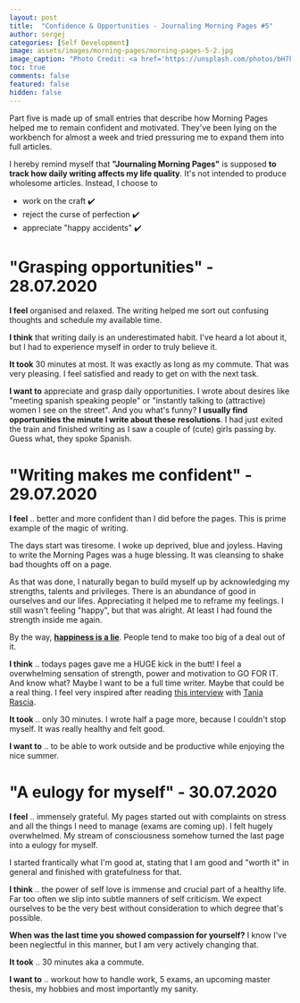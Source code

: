 ```yaml
---
layout: post
title:  "Confidence & Opportunities - Journaling Morning Pages #5"
author: sergej
categories: [Self Development]
image: assets/images/morning-pages/morning-pages-5-2.jpg
image_caption: "Photo Credit: <a href='https://unsplash.com/photos/bH7kZ0yazB0' target='_blank'>Ian Stauffer</a>"
toc: true
comments: false
featured: false
hidden: false
---
```


Part five is made up of small entries that describe how Morning Pages helped me to remain confident and motivated.
They've been lying on the workbench for almost a week and tried pressuring me to expand them into full articles.

I hereby remind myself that **"Journaling Morning Pages"** is supposed **to track how daily writing affects my life quality**.
It's not intended to produce wholesome articles.
Instead, I choose to 
- work on the craft ✔️
- reject the curse of perfection ✔️
- appreciate "happy accidents" ✔️

# "Grasping opportunities" - 28.07.2020
**I feel** organised and relaxed.
The writing helped me sort out confusing thoughts and schedule my available time.

**I think** that writing daily is an underestimated habit.
I've heard a lot about it, but I had to experience myself in order to truly believe it.

**It took** 30 minutes at most. 
It was exactly as long as my commute.
That was very pleasing.
I feel satisfied and ready to get on with the next task.

**I want to** appreciate and grasp daily opportunities.
I wrote about desires like "meeting spanish speaking people" or "instantly talking to (attractive) women I see on the street".
And you what's funny?
**I usually find opportunities the minute I write about these resolutions**.
I had just exited the train and finished writing as I saw a couple of (cute) girls passing by.
Guess what, they spoke Spanish.

# "Writing makes me confident" - 29.07.2020
**I feel** .. better and more confident than I did before the pages.
This is prime example of the magic of writing.

The days start was tiresome.
I woke up deprived, blue and joyless.
Having to write the Morning Pages was a huge blessing.
It was cleansing to shake bad thoughts off on a page.

As that was done, I naturally began to build myself up by acknowledging my strengths, talents and privileges.
There is an abundance of good in ourselves and our lifes.
Appreciating it helped me to reframe my feelings.
I still wasn't feeling "happy", but that was alright.
At least I had found the strength inside me again.

By the way, **[happiness is a lie](https://markmanson.net/stop-trying-to-be-happy)**.
People tend to make too big of a deal out of it.

**I think** .. todays pages gave me a HUGE kick in the butt!
I feel a overwhelming sensation of strength, power and motivation to GO FOR IT.
And know what?
Maybe I want to be a full time writer.
Maybe that could be a real thing.
I feel very inspired after reading [this interview](https://sitesmonster.com/interviews/tania-rascia-the-secret-is-just-do-a-little-bit-over-a-long-time) with [Tania Rascia](https://www.taniarascia.com/).

**It took** .. only 30 minutes.
I wrote half a page more, because I couldn't stop myself.
It was really healthy and felt good.

**I want to** .. to be able to work outside and be productive while enjoying the nice summer.

# "A eulogy for myself" - 30.07.2020
**I feel** .. immensely grateful.
My pages started out with complaints on stress and all the things I need to manage (exams are coming up).
I felt hugely overwhelmed.
My stream of consciousness somehow turned the last page into a eulogy for myself.

I started frantically what I'm good at, stating that I am good and "worth it" in general and finished with gratefulness for that.

**I think** .. the power of self love is immense and crucial part of a healthy life.
Far too often we slip into subtle manners of self criticism.
We expect ourselves to be the very best without consideration to which degree that's possible.

**When was the last time you showed compassion for yourself?**
I know I've been neglectful in this manner, but I am very actively changing that.

**It took** .. 30 minutes aka a commute.

**I want to** .. workout how to handle work, 5 exams, an upcoming master thesis, my hobbies and most importantly my sanity.
